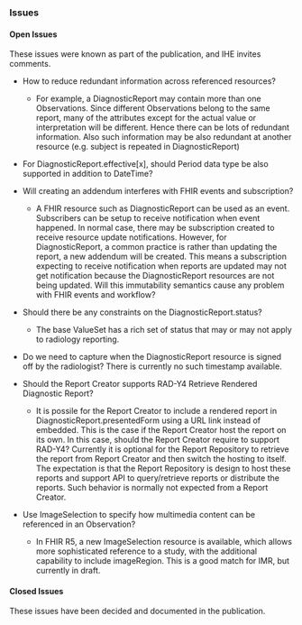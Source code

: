 ### Issues

#### Open Issues

These issues were known as part of the publication, and IHE invites comments.

- How to reduce redundant information across referenced resources?
    - For example, a DiagnosticReport may contain more than one Observations. Since different Observations belong to the same report, many of the attributes except for the actual value or interpretation will be different. Hence there can be lots of redundant information. Also such information may be also redundant at another resource (e.g. subject is repeated in DiagnosticReport)

- For DiagnosticReport.effective[x], should Period data type be also supported in addition to DateTime?

- Will creating an addendum interferes with FHIR events and subscription?
    - A FHIR resource such as DiagnosticReport can be used as an event. Subscribers can be setup to receive notification when event happened. In normal case, there may be subscription created to receive resource update notifications. However, for DiagnosticReport, a common practice is rather than updating the report, a new addendum will be created. This means a subscription expecting to receive notification when reports are updated may not get notification because the DiagnosticReport resources are not being updated. Will this immutability semantics cause any problem with FHIR events and workflow?

- Should there be any constraints on the DiagnosticReport.status?
    - The base ValueSet has a rich set of status that may or may not apply to radiology reporting.

- Do we need to capture when the DiagnosticReport resource is signed off by the radiologist? There is currently no such timestamp available.

- Should the Report Creator supports RAD-Y4 Retrieve Rendered Diagnostic Report?
    - It is possile for the Report Creator to include a rendered report in DiagnosticReport.presentedForm using a URL link instead of embedded. This is the case if the Report Creator host the report on its own. In this case, should the Report Creator require to support RAD-Y4? Currently it is optional for the Report Repository to retrieve the report from Report Creator and then switch the hosting to itself. The expectation is that the Report Repository is design to host these reports and support API to query/retrieve reports or distribute the reports. Such behavior is normally not expected from a Report Creator.

- Use ImageSelection to specify how multimedia content can be referenced in an Observation?
    - In FHIR R5, a new ImageSelection resource is available, which allows more sophisticated reference to a study, with the additional capability to include imageRegion. This is a good match for IMR, but currently in draft.

#### Closed Issues

These issues have been decided and documented in the publication.